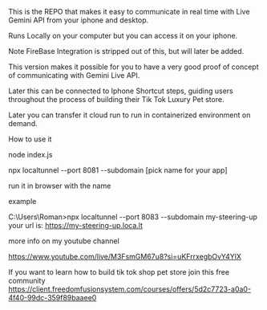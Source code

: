 This is the REPO that makes it easy to communicate in real time with Live Gemini API from your iphone and desktop.

Runs Locally on your computer but you can access it on your iphone.


Note FireBase Integration is stripped out of this, but will later be added.

This version makes it possible for you to have a very good proof of concept of communicating with Gemini Live API.

Later this can be connected to Iphone Shortcut steps, guiding users throughout the process of building their Tik Tok Luxury Pet store.


Later you can transfer it cloud run to run in containerized environment on demand.

How to use it 

node index.js

npx localtunnel --port 8081 --subdomain [pick name for your app]

run it in browser with the name 

example 

C:\Users\Roman>npx localtunnel --port 8083 --subdomain my-steering-up
your url is: https://my-steering-up.loca.lt

more info on my youtube channel 

https://www.youtube.com/live/M3FsmGM67u8?si=uKFrrxegbOvY4YlX

If you want to learn how to build tik tok shop pet store join this free community
https://client.freedomfusionsystem.com/courses/offers/5d2c7723-a0a0-4f40-99dc-359f89baaee0
